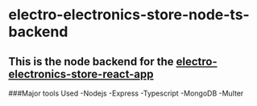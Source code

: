 # electro-electronics-store-node-ts-backend
## This is the node backend for the [electro-electronics-store-react-app](https://github.com/kejiahp/electro-electronics-store-react-app)
###Major tools Used
-Nodejs
-Express
-Typescript
-MongoDB
-Multer
